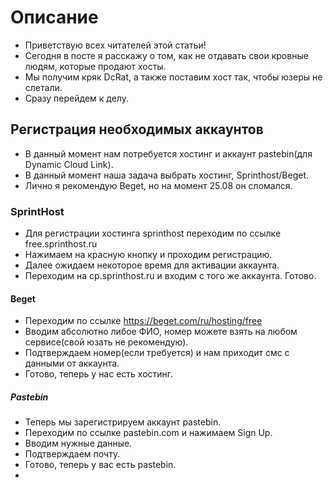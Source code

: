 # Описание

- Приветствую всех читателей этой статьи! 
- Сегодня в посте я расскажу о том, как не отдавать свои кровные людям, которые продают хосты.
- Мы получим кряк DcRat, а также поставим хост так, чтобы юзеры не слетали.
- Сразу перейдем к делу.
  
## Регистрация необходимых аккаунтов
- В данный момент нам потребуется хостинг и аккаунт pastebin(для Dynamic Cloud Link).
- В данный момент наша задача выбрать хостинг, Sprinthost/Beget.
- Лично я рекомендую Beget, но на момент 25.08 он сломался.
  
### SprintHost
- Для регистрации хостинга sprinthost переходим по ссылке free.sprinthost.ru
- Нажимаем на красную кнопку и проходим регистрацию.
- Далее ожидаем некоторое время для активации аккаунта.
- Переходим на cp.sprinthost.ru и входим с того же аккаунта. Готово.
  
#### Beget
- Переходим по ссылке https://beget.com/ru/hosting/free
- Вводим абсолютно либое ФИО, номер можете взять на любом сервисе(свой юзать не рекомендую).
- Подтверждаем номер(если требуется) и нам приходит смс с данными от аккаунта.
- Готово, теперь у нас есть хостинг.

##### Pastebin
- Теперь мы зарегистрируем аккаунт pastebin.
- Переходим по ссылке pastebin.com и нажимаем Sign Up.
- Вводим нужные данные.
- Подтверждаем почту.
- Готово, теперь у вас есть pastebin.
- 

















